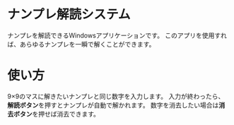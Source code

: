 # ナンプレ解読システム

ナンプレを解読できるWindowsアプリケーションです。
このアプリを使用すれば、あらゆるナンプレを一瞬で解くことができます。

# 使い方

9×9のマスに解きたいナンプレと同じ数字を入力します。
入力が終わったら、**解読ボタン**を押すとナンプレが自動で解かれます。
数字を消去したい場合は**消去ボタン**を押せば消去できます。
